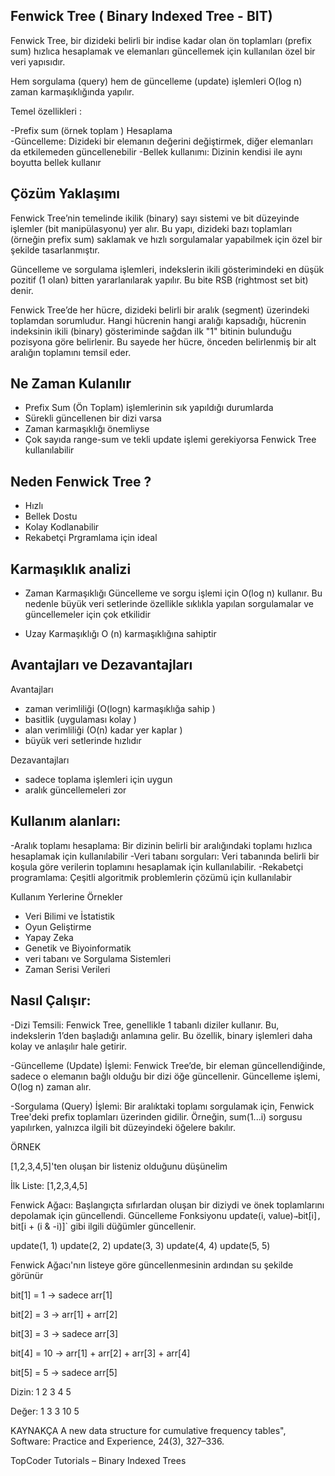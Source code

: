 
## Fenwick Tree ( Binary Indexed Tree - BIT)


Fenwick Tree, bir dizideki belirli bir indise kadar olan ön toplamları (prefix sum) hızlıca hesaplamak ve elemanları güncellemek için kullanılan özel bir veri yapısıdır.

Hem sorgulama (query) hem de güncelleme (update) işlemleri O(log n) zaman karmaşıklığında yapılır.  


Temel özellikleri :

-Prefix sum (örnek toplam ) Hesaplama  
-Güncelleme: Dizideki bir elemanın değerini değiştirmek, diğer elemanları da etkilemeden güncellenebilir
-Bellek kullanımı: Dizinin kendisi ile aynı boyutta bellek kullanır


## Çözüm Yaklaşımı 

Fenwick Tree’nin temelinde ikilik (binary) sayı sistemi ve bit düzeyinde işlemler (bit manipülasyonu) yer alır. Bu yapı, dizideki bazı toplamları (örneğin prefix sum) saklamak ve hızlı sorgulamalar yapabilmek için özel bir şekilde tasarlanmıştır.

Güncelleme ve sorgulama işlemleri, indekslerin ikili gösterimindeki en düşük pozitif (1 olan) bitten yararlanılarak yapılır. Bu bite RSB (rightmost set bit) denir.

Fenwick Tree’de her hücre, dizideki belirli bir aralık (segment) üzerindeki toplamdan sorumludur. Hangi hücrenin hangi aralığı kapsadığı, hücrenin indeksinin ikili (binary) gösteriminde sağdan ilk "1" bitinin bulunduğu pozisyona göre belirlenir. Bu sayede her hücre, önceden belirlenmiş bir alt aralığın toplamını temsil eder.



## Ne Zaman Kulanılır

- Prefix Sum (Ön Toplam) işlemlerinin sık yapıldığı durumlarda
- Sürekli güncellenen bir dizi varsa
- Zaman karmaşıklığı önemliyse
- Çok sayıda range-sum ve tekli update işlemi gerekiyorsa Fenwick Tree kullanılabilir


## Neden Fenwick Tree ?
- Hızlı
- Bellek Dostu 
- Kolay Kodlanabilir
- Rekabetçi Prgramlama için ideal 


## Karmaşıklık analizi

- Zaman Karmaşıklığı 
Güncelleme ve sorgu işlemi için O(log n) kullanır. Bu nedenle büyük veri setlerinde özellikle sıklıkla yapılan sorgulamalar ve güncellemeler için çok etkilidir

- Uzay Karmaşıklığı 
O (n) karmaşıklığına sahiptir 



## Avantajları ve Dezavantajları 

Avantajları
- zaman verimliliği (O(logn) karmaşıklığa sahip )
- basitlik (uygulaması kolay )
- alan verimliliği (O(n) kadar yer kaplar )
- büyük veri setlerinde hızlıdır  

Dezavantajları 
- sadece toplama işlemleri için uygun 
- aralık güncellemeleri zor 




## Kullanım alanları:
-Aralık toplamı hesaplama: Bir dizinin belirli bir aralığındaki toplamı hızlıca hesaplamak için kullanılabilir 
-Veri tabanı sorguları: Veri tabanında belirli bir koşula göre verilerin toplamını hesaplamak için kullanılabilir.
-Rekabetçi programlama: Çeşitli algoritmik problemlerin çözümü için kullanılabir


Kullanım Yerlerine Örnekler 
- Veri Bilimi ve İstatistik
- Oyun Geliştirme
- Yapay Zeka
- Genetik ve Biyoinformatik 
- veri tabanı ve Sorgulama Sistemleri
- Zaman Serisi Verileri


## Nasıl Çalışır:


-Dizi Temsili:
Fenwick Tree, genellikle 1 tabanlı diziler kullanır. Bu, indekslerin 1’den başladığı anlamına gelir. Bu özellik, binary işlemleri daha kolay ve anlaşılır hale getirir.

-Güncelleme (Update) İşlemi:
Fenwick Tree’de, bir eleman güncellendiğinde, sadece o elemanın bağlı olduğu bir dizi öğe güncellenir. Güncelleme işlemi, O(log n) zaman alır.

-Sorgulama (Query) İşlemi:
Bir aralıktaki toplamı sorgulamak için, Fenwick Tree'deki prefix toplamları üzerinden gidilir. Örneğin, sum(1...i) sorgusu yapılırken, yalnızca ilgili bit düzeyindeki öğelere bakılır.


ÖRNEK

[1,2,3,4,5]'ten oluşan bir listeniz olduğunu düşünelim

İlk Liste: 
[1,2,3,4,5]

Fenwick Ağacı: Başlangıçta sıfırlardan oluşan bir diziydi ve önek toplamlarını depolamak için güncellendi.
Güncelleme Fonksiyonu
update(i, value)` → `bit[i]`, `bit[i + (i & -i)]` gibi ilgili düğümler güncellenir.

update(1, 1)
update(2, 2)
update(3, 3)
update(4, 4)
update(5, 5)


Fenwick Ağacı'nın listeye göre güncellenmesinin ardından su şekilde görünür


bit[1] = 1 → sadece arr[1]

bit[2] = 3 → arr[1] + arr[2]

bit[3] = 3 → sadece arr[3]

bit[4] = 10 → arr[1] + arr[2] + arr[3] + arr[4]

bit[5] = 5 → sadece arr[5] 

Dizin:  1 2 3 4 5

Değer:  1 3 3 10 5










KAYNAKÇA
A new data structure for cumulative frequency tables", Software: Practice and Experience, 24(3), 327–336.

TopCoder Tutorials – Binary Indexed Trees


